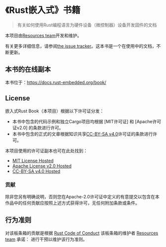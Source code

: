 # 《Rust嵌入式》书籍

> 有关如何使用Rust编程语言为硬件设备（微控制器）设备开发固件的文档

本项目由[Resources team][team]开发和维护。

有关更多详细信息，请参阅[the issue tracker]。这本书是一个在使用中的文档，不断更新。

[the issue tracker]: https://github.com/rust-embedded/book/issues

## 本书的在线副本

本书位于：https://docs.rust-embedded.org/book/

## License

嵌入式Rust Book（本项目）根据以下许可证分发：

* 本书中包含的代码示例和独立Cargo项目均根据 [MIT许可证] 和 [Apache许可证v2.0] 的条款进行许可。
* 本书中包含的正式的文章根据知识共享[CC-BY-SA v4.0]许可证的条款进行许可。

本项目使用的许可证副本也可在此处找到：

* [MIT License Hosted]
* [Apache License v2.0 Hosted]
* [CC-BY-SA v4.0 Hosted]

[MIT License]: ./LICENSE-MIT
[Apache License v2.0]: ./LICENSE-APACHE
[CC-BY-SA v4.0]: ./LICENSE-CC-BY-SA
[MIT License Hosted]: https://opensource.org/licenses/MIT
[Apache License v2.0 Hosted]: http://www.apache.org/licenses/LICENSE-2.0
[CC-BY-SA v4.0 Hosted]: https://creativecommons.org/licenses/by-sa/4.0/legalcode

### 贡献

除非您另有明确说明，否则您在Apache-2.0许可证中定义的有意提交以包含在本作品中的任何贡献应按照上述方式获得许可，无任何附加条款或条件。

## 行为准则

对该板条箱的贡献是根据 [Rust Code of Conduct][CoC] 该板条箱的维护者 [Resources team][team] 承诺：
进行干预以维护该行为准则。

[CoC]: CODE_OF_CONDUCT.md
[team]: https://github.com/rust-embedded/wg#the-resources-team
